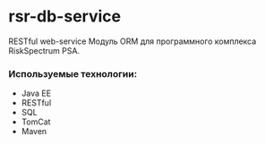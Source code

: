 # rsr-db-service
RESTful web-service
Модуль ORM для программного комплекса RiskSpectrum PSA.

### Используемые технологии:
 - Java EE
 - RESTful
 - SQL
 - TomCat
 - Maven
